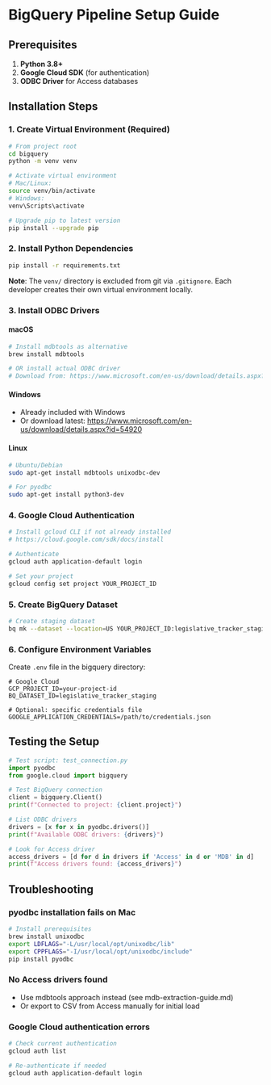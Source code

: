 # BigQuery Pipeline Setup Guide

## Prerequisites

1. **Python 3.8+**
2. **Google Cloud SDK** (for authentication)
3. **ODBC Driver** for Access databases

## Installation Steps

### 1. Create Virtual Environment (Required)

```bash
# From project root
cd bigquery
python -m venv venv

# Activate virtual environment
# Mac/Linux:
source venv/bin/activate
# Windows:
venv\Scripts\activate

# Upgrade pip to latest version
pip install --upgrade pip
```

### 2. Install Python Dependencies

```bash
pip install -r requirements.txt
```

**Note**: The `venv/` directory is excluded from git via `.gitignore`. Each developer creates their own virtual environment locally.

### 3. Install ODBC Drivers

#### macOS
```bash
# Install mdbtools as alternative
brew install mdbtools

# OR install actual ODBC driver
# Download from: https://www.microsoft.com/en-us/download/details.aspx?id=54920
```

#### Windows
- Already included with Windows
- Or download latest: https://www.microsoft.com/en-us/download/details.aspx?id=54920

#### Linux
```bash
# Ubuntu/Debian
sudo apt-get install mdbtools unixodbc-dev

# For pyodbc
sudo apt-get install python3-dev
```

### 4. Google Cloud Authentication

```bash
# Install gcloud CLI if not already installed
# https://cloud.google.com/sdk/docs/install

# Authenticate
gcloud auth application-default login

# Set your project
gcloud config set project YOUR_PROJECT_ID
```

### 5. Create BigQuery Dataset

```bash
# Create staging dataset
bq mk --dataset --location=US YOUR_PROJECT_ID:legislative_tracker_staging
```

### 6. Configure Environment Variables

Create `.env` file in the bigquery directory:

```env
# Google Cloud
GCP_PROJECT_ID=your-project-id
BQ_DATASET_ID=legislative_tracker_staging

# Optional: specific credentials file
GOOGLE_APPLICATION_CREDENTIALS=/path/to/credentials.json
```

## Testing the Setup

```python
# Test script: test_connection.py
import pyodbc
from google.cloud import bigquery

# Test BigQuery connection
client = bigquery.Client()
print(f"Connected to project: {client.project}")

# List ODBC drivers
drivers = [x for x in pyodbc.drivers()]
print(f"Available ODBC drivers: {drivers}")

# Look for Access driver
access_drivers = [d for d in drivers if 'Access' in d or 'MDB' in d]
print(f"Access drivers found: {access_drivers}")
```

## Troubleshooting

### pyodbc installation fails on Mac
```bash
# Install prerequisites
brew install unixodbc
export LDFLAGS="-L/usr/local/opt/unixodbc/lib"
export CPPFLAGS="-I/usr/local/opt/unixodbc/include"
pip install pyodbc
```

### No Access drivers found
- Use mdbtools approach instead (see mdb-extraction-guide.md)
- Or export to CSV from Access manually for initial load

### Google Cloud authentication errors
```bash
# Check current authentication
gcloud auth list

# Re-authenticate if needed
gcloud auth application-default login
```